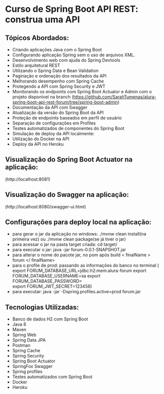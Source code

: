 # Curso de Spring Boot API REST: construa uma API 

## Tópicos Abordados:
- Criando aplicações Java com o Spring Boot
- Configurando aplicação Spring sem o uso de arquivos XML.
- Desenvolvimento web com ajuda do Spring Devtools
- Estilo arquitetural REST
- Utilizando o Spring Data e Bean Validation
- Paginação e ordenação dos resultados da API
- Melhorando desempenho com Spring Cache
- Protegendo a API com Spring Security e JWT
- Monitorando os endpoints com Spring Boot Actuator e Admin com o projeto disponível na branch (https://github.com/SarahTumenas/alura-spring-boot-api-rest-forum/tree/spring-boot-admin)
- Documentação da API com Swagger
- Atualização da versão do Spring Boot da API
- Proteção de endpoints baseados em perfil de usuário
- Separação de configurações em Profiles
- Testes automatizados de componentes do Spring Boot
- Simulação de deploy da API localmente:
- Utilização do Docker na API
- Deploy da API no Heroku
## Visualização do Spring Boot Actuator na aplicação:
(http://localhost:8081)
## Visualização do Swagger na aplicação:
(http://localhost:8080/swagger-ui.html)
## Configurações para deploy local na aplicação:
- para gerar o jar da aplicação no windows: ./mvnw clean install(na primeira vez) ou ./mvnw clean package(se já tiver o jar)
- para acessar o jar na pasta target criada:  cd target/
- para executar o jar:  java -jar forum-0.0.1-SNAPSHOT.jar
- para alterar o nome do pacote  jar, no pom após build < finalName > forum </ finalName>
- para o profile de prod: passando as informações do banco no terminal (
    export FORUM_DATABASE_URL=jdbc:h2:mem:alura-forum
    export FORUM_DATABASE_USERNAME=sa
    export FORUM_DATABASE_PASSWORD=  
    export FORUM_JWT_SECRET=123456)
- para executar: java -jar -Dspring.profiles.active=prod forum.jar

## Tecnologias Utilizadas:
- Banco de dados H2 com Spring Boot
- Java 8
- Maven
- Spring Web
- Spring Data JPA
- Postman
- Spring Cache
- Spring Security
- Spring Boot Actuator
- SpringFox Swagger
- Spring profiles
- Testes automatizados com Spring Boot
- Docker
- Heroku

